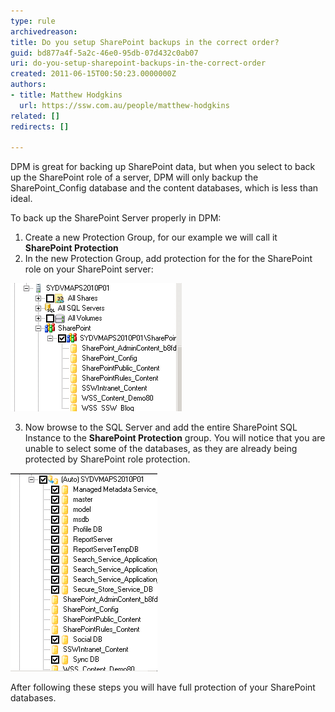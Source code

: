 ```yaml
---
type: rule
archivedreason: 
title: Do you setup SharePoint backups in the correct order?
guid: bd877a4f-5a2c-46e0-95db-07d432c0ab07
uri: do-you-setup-sharepoint-backups-in-the-correct-order
created: 2011-06-15T00:50:23.0000000Z
authors:
- title: Matthew Hodgkins
  url: https://ssw.com.au/people/matthew-hodgkins
related: []
redirects: []

---
```


DPM is great for backing up SharePoint data, but when you select to back up the SharePoint role of a server, DPM will only backup the SharePoint\_Config database and the content databases, which is less than ideal.   

<!--endintro-->

To back up the SharePoint Server properly in DPM: 

1. Create a new Protection Group, for our example we will call it **SharePoint Protection**
2. In the new Protection Group, add protection for the for the SharePoint role on your SharePoint server:

![Figure: Notice that SharePoint protection only selects the SharePoint_Config and Content databases](dpm-spcorrectorder-1.png)

3. Now browse to the SQL Server and add the entire SharePoint SQL Instance to the  **SharePoint Protection** group. You will notice that you are unable to select some of the databases, as they are already being protected by SharePoint role protection.

![Figure: Ensure you back up the remaining databases in the SharePoint SQL Instance](dpm-spcorrectorder-2.png)

After following these steps you will have full protection of your SharePoint databases.

